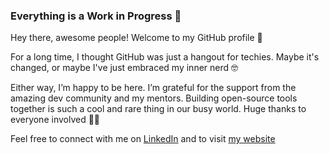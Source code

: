 ### Everything is a Work in Progress 🚀

Hey there, awesome people! Welcome to my GitHub profile 🤗

For a long time, I thought GitHub was just a hangout for techies. Maybe it's changed, or maybe I've just embraced my inner nerd 🤓

Either way, I’m happy to be here. I’m grateful for the support from the amazing dev community and my mentors. Building open-source tools together is such a cool and rare thing in our busy world. Huge thanks to everyone involved 🙏🏼

Feel free to connect with me on [LinkedIn](https://www.linkedin.com/in/or-druker/) and to visit [my website](https://druker.net)
